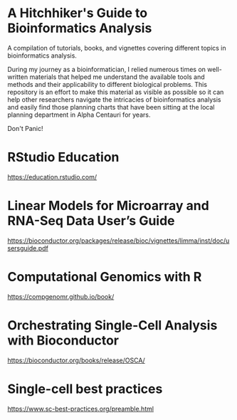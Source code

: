 # A Hitchhiker's Guide to Bioinformatics Analysis
A compilation of tutorials, books, and vignettes covering different topics in bioinformatics analysis.

During my journey as a bioinformatician, I relied numerous times on well-written 
materials that helped me understand the available tools and methods and their 
applicability to different biological problems. This repository is an effort to make 
this material as visible as possible so it can help other researchers navigate 
the intricacies of bioinformatics analysis and easily find those planning charts 
that have been sitting at the local planning department in Alpha Centauri for years.

Don't Panic!

# RStudio Education
https://education.rstudio.com/

# Linear Models for Microarray and RNA-Seq Data User’s Guide
https://bioconductor.org/packages/release/bioc/vignettes/limma/inst/doc/usersguide.pdf

# Computational Genomics with R
https://compgenomr.github.io/book/

# Orchestrating Single-Cell Analysis with Bioconductor
https://bioconductor.org/books/release/OSCA/

# Single-cell best practices
https://www.sc-best-practices.org/preamble.html

